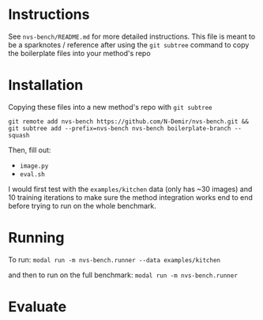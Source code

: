 # Instructions

See `nvs-bench/README.md` for more detailed instructions. This file is meant to be a sparknotes / reference after using the `git subtree` command to copy the boilerplate files into your method's repo

# Installation
Copying these files into a new method's repo with `git subtree`
```
git remote add nvs-bench https://github.com/N-Demir/nvs-bench.git && git subtree add --prefix=nvs-bench nvs-bench boilerplate-branch --squash
```

Then, fill out:
- `image.py`
- `eval.sh`

I would first test with the `examples/kitchen` data (only has ~30 images) and 10 training iterations to make sure the method integration works end to end before trying to run on the whole benchmark.

# Running
To run:
`modal run -m nvs-bench.runner --data examples/kitchen`

and then to run on the full benchmark:
`modal run -m nvs-bench.runner`

# Evaluate